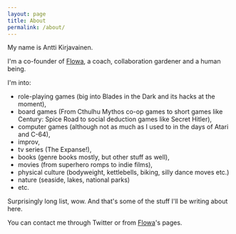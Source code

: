 ```yaml
---
layout: page
title: About
permalink: /about/
---
```


My name is Antti Kirjavainen. 

I'm a co-founder of [Flowa](https://www.flowa.fi/), a coach, collaboration gardener and a human being.

I'm into:

* role-playing games (big into Blades in the Dark and its hacks at the moment),
* board games (From Cthulhu Mythos co-op games to short games like Century: Spice Road to social deduction games like Secret Hitler),
* computer games (although not as much as I used to in the days of Atari and C-64),
* improv,
* tv series (The Expanse!),
* books (genre books mostly, but other stuff as well),
* movies (from superhero romps to indie films),
* physical culture (bodyweight, kettlebells, biking, silly dance moves etc.)
* nature (seaside, lakes, national parks)
* etc.

Surprisingly long list, wow. And that's some of the stuff I'll be writing about here.

You can contact me through Twitter or from [Flowa](https://www.flowa.fi/)'s pages.
